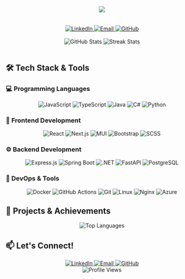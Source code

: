 <div align="center">
  <img src="https://capsule-render.vercel.app/api?type=waving&color=gradient&customColorList=12&height=200&section=header&text=Khang%20Minh&fontSize=40&animation=fadeIn&fontAlignY=38&desc=Full%20Stack%20Developer%20|%20DevOps%20Enthusiast&descAlignY=55&descAlign=50"/>
</div>

<br/>
<br/>

<div align="center">
  <a href="https://www.linkedin.com/in/khang-minh-082b79317/">
    <img src="https://img.shields.io/badge/LinkedIn-0077B5?style=for-the-badge&logo=linkedin&logoColor=white&labelColor=0A66C2&color=0A66C2" alt="LinkedIn"/>
  </a>
  <a href="mailto:khang.tran@hcmut.edu.vn">
    <img src="https://img.shields.io/badge/Gmail-D14836?style=for-the-badge&logo=gmail&logoColor=white&labelColor=EA4335&color=EA4335" alt="Email"/>
  </a>
  <a href="https://github.com/wwenrr">
    <img src="https://img.shields.io/badge/GitHub-181717?style=for-the-badge&logo=github&logoColor=white&labelColor=181717&color=181717" alt="GitHub"/>
  </a>
</div>

<br/>

<div align="center">
  <img src="https://github-readme-stats.vercel.app/api?username=wwenrr&show_icons=true&theme=tokyonight&bg_color=0d1117&border_radius=10&hide_border=true" alt="GitHub Stats" />
  <img src="https://github-readme-streak-stats.herokuapp.com/?user=wwenrr&theme=tokyonight&background=0d1117&border_radius=10&hide_border=true" alt="Streak Stats" />
</div>

<br/>

## 🛠️ **Tech Stack & Tools**

### 💻 **Programming Languages**
<div align="center">
  <img src="https://img.shields.io/badge/JavaScript-F7DF1E?style=for-the-badge&logo=javascript&logoColor=black&labelColor=F7DF1E&color=F7DF1E" alt="JavaScript"/>
  <img src="https://img.shields.io/badge/TypeScript-007ACC?style=for-the-badge&logo=typescript&logoColor=white&labelColor=007ACC&color=007ACC" alt="TypeScript"/>
  <img src="https://img.shields.io/badge/Java-ED8B00?style=for-the-badge&logo=java&logoColor=white&labelColor=ED8B00&color=ED8B00" alt="Java"/>
  <img src="https://img.shields.io/badge/C%23-239120?style=for-the-badge&logo=c-sharp&logoColor=white&labelColor=239120&color=239120" alt="C#"/>
  <img src="https://img.shields.io/badge/Python-3776AB?style=for-the-badge&logo=python&logoColor=white&labelColor=3776AB&color=3776AB" alt="Python"/>
</div>

### 🎨 **Frontend Development**
<div align="center">
  <img src="https://img.shields.io/badge/React-20232A?style=for-the-badge&logo=react&logoColor=61DAFB&labelColor=20232A&color=20232A" alt="React"/>
  <img src="https://img.shields.io/badge/Next.js-000000?style=for-the-badge&logo=nextdotjs&logoColor=white&labelColor=000000&color=000000" alt="Next.js"/>
  <img src="https://img.shields.io/badge/MUI-007FFF?style=for-the-badge&logo=mui&logoColor=white&labelColor=007FFF&color=007FFF" alt="MUI"/>
  <img src="https://img.shields.io/badge/Bootstrap-563D7C?style=for-the-badge&logo=bootstrap&logoColor=white&labelColor=563D7C&color=563D7C" alt="Bootstrap"/>
  <img src="https://img.shields.io/badge/SCSS-CC6699?style=for-the-badge&logo=sass&logoColor=white&labelColor=CC6699&color=CC6699" alt="SCSS"/>
</div>

### ⚙️ **Backend Development**
<div align="center">
  <img src="https://img.shields.io/badge/Express.js-000000?style=for-the-badge&logo=express&logoColor=white&labelColor=000000&color=000000" alt="Express.js"/>
  <img src="https://img.shields.io/badge/Spring_Boot-6DB33F?style=for-the-badge&logo=spring&logoColor=white&labelColor=6DB33F&color=6DB33F" alt="Spring Boot"/>
  <img src="https://img.shields.io/badge/.NET-512BD4?style=for-the-badge&logo=dotnet&logoColor=white&labelColor=512BD4&color=512BD4" alt=".NET"/>
  <img src="https://img.shields.io/badge/FastAPI-009688?style=for-the-badge&logo=fastapi&logoColor=white&labelColor=009688&color=009688" alt="FastAPI"/>
  <img src="https://img.shields.io/badge/PostgreSQL-336791?style=for-the-badge&logo=postgresql&logoColor=white&labelColor=336791&color=336791" alt="PostgreSQL"/>
</div>

### 🚀 **DevOps & Tools**
<div align="center">
  <img src="https://img.shields.io/badge/Docker-2496ED?style=for-the-badge&logo=docker&logoColor=white&labelColor=2496ED&color=2496ED" alt="Docker"/>
  <img src="https://img.shields.io/badge/GitHub_Actions-2088FF?style=for-the-badge&logo=github-actions&logoColor=white&labelColor=2088FF&color=2088FF" alt="GitHub Actions"/>
  <img src="https://img.shields.io/badge/Git-F05032?style=for-the-badge&logo=git&logoColor=white&labelColor=F05032&color=F05032" alt="Git"/>
  <img src="https://img.shields.io/badge/Linux-FCC624?style=for-the-badge&logo=linux&logoColor=black&labelColor=FCC624&color=FCC624" alt="Linux"/>
  <img src="https://img.shields.io/badge/Nginx-009639?style=for-the-badge&logo=nginx&logoColor=white&labelColor=009639&color=009639" alt="Nginx"/>
  <img src="https://img.shields.io/badge/Azure-0078D4?style=for-the-badge&logo=microsoftazure&logoColor=white&labelColor=0078D4&color=0078D4" alt="Azure"/>
</div>

## 🚀 **Projects & Achievements**

<div align="center">
  <img src="https://github-readme-stats.vercel.app/api/top-langs/?username=wwenrr&layout=compact&theme=tokyonight&bg_color=0d1117&border_radius=10&hide_border=true" alt="Top Languages" />
</div>

## 📫 **Let's Connect!**
<div align="center">
  <a href="https://www.linkedin.com/in/khang-minh-082b79317/">
    <img src="https://img.shields.io/badge/LinkedIn-0077B5?style=for-the-badge&logo=linkedin&logoColor=white&labelColor=0A66C2&color=0A66C2" alt="LinkedIn"/>
  </a>
  <a href="mailto:khang.tran@hcmut.edu.vn">
    <img src="https://img.shields.io/badge/Gmail-D14836?style=for-the-badge&logo=gmail&logoColor=white&labelColor=EA4335&color=EA4335" alt="Email"/>
  </a>
  <a href="https://github.com/wwenrr">
    <img src="https://img.shields.io/badge/GitHub-181717?style=for-the-badge&logo=github&logoColor=white&labelColor=181717&color=181717" alt="GitHub"/>
  </a>
</div>

<div align="center">
  <img src="https://komarev.com/ghpvc/?username=wwenrr&style=for-the-badge&color=blueviolet&labelColor=blueviolet" alt="Profile Views" />
</div>
